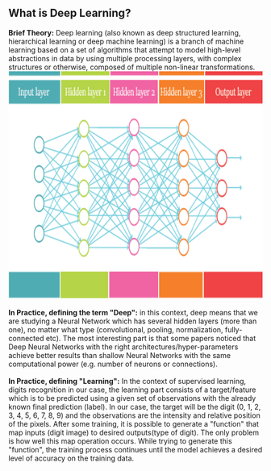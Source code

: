 ## What is Deep Learning?<br>
<b>Brief Theory:</b> Deep learning (also known as deep structured learning, hierarchical learning or deep machine learning) is a branch of machine learning based on a set of algorithms that attempt to model high-level abstractions in data by using multiple processing layers, with complex structures or otherwise, composed of multiple non-linear transformations.<br>
<img src="https://raw.githubusercontent.com/Gurubux/CognitiveClass-DL/master/2_Deep_Learning_with_TensorFlow/DL_CC_2_2_CNN/DeepLearning.png" alt="HTML5 Icon" style="width: 600px; height: 450px;"><br><br>
<b>In Practice, defining the term "Deep":</b> in this context, deep means that we are studying a Neural Network which has several hidden layers (more than one), no matter what type (convolutional, pooling, normalization, fully-connected etc). The most interesting part is that some papers noticed that Deep Neural Networks with the right architectures/hyper-parameters achieve better results than shallow Neural Networks with the same computational power (e.g. number of neurons or connections). <br><br>
<b>In Practice, defining "Learning":</b> In the context of supervised learning, digits recognition in our case, the learning part consists of a target/feature which is to be predicted using a given set of observations with the already known final prediction (label). In our case, the target will be the digit (0, 1, 2, 3, 4, 5, 6, 7, 8, 9) and the observations are the intensity and relative position of the pixels. After some training, it is possible to generate a "function" that map inputs (digit image) to desired outputs(type of digit). The only problem is how well this map operation occurs. While trying to generate this "function", the training process continues until the model achieves a desired level of accuracy on the training data.<br>
